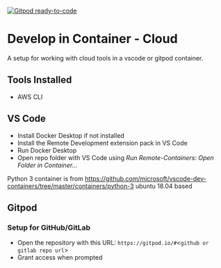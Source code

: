 [![Gitpod ready-to-code](https://img.shields.io/badge/Gitpod-ready--to--code-blue?logo=gitpod)](https://gitpod.io/#https://github.com/lcenchew/dev-container-cloud)

# Develop in Container - Cloud
A setup for working with cloud tools in a vscode or gitpod container.

## Tools Installed

- AWS CLI

## VS Code

- Install Docker Desktop if not installed
- Install the Remote Development extension pack in VS Code
- Run Docker Desktop
- Open repo folder with VS Code using *Run Remote-Containers: Open Folder in Container...*

Python 3 container is from https://github.com/microsoft/vscode-dev-containers/tree/master/containers/python-3
ubuntu 18.04 based

## Gitpod

### Setup for GitHub/GitLab

- Open the repository with this URL: `https://gitpod.io/#`<`github or gitlab repo url`>
- Grant access when prompted 

